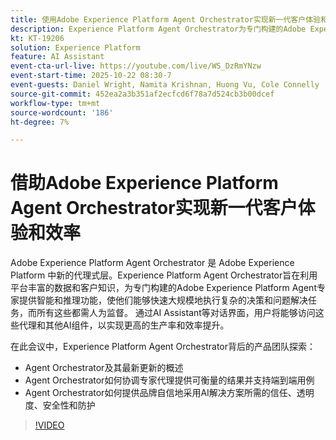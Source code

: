```yaml
---
title: 使用Adobe Experience Platform Agent Orchestrator实现新一代客户体验和效率
description: Experience Platform Agent Orchestrator为专门构建的Adobe Experience Platform Agent专家提供智能和推理功能，使他们能够快速大规模地执行复杂的决策和问题解决任务。
kt: KT-19206
solution: Experience Platform
feature: AI Assistant
event-cta-url-live: https://youtube.com/live/WS_DzRmYNzw
event-start-time: 2025-10-22 08:30-7
event-guests: Daniel Wright, Namita Krishnan, Huong Vu, Cole Connelly
source-git-commit: 452ea2a3b351af2ecfcd6f78a7d524cb3b00dcef
workflow-type: tm+mt
source-wordcount: '186'
ht-degree: 7%

---
```


# 借助Adobe Experience Platform Agent Orchestrator实现新一代客户体验和效率

Adobe Experience Platform Agent Orchestrator 是 Adobe Experience Platform 中新的代理式层。Experience Platform Agent Orchestrator旨在利用平台丰富的数据和客户知识，为专门构建的Adobe Experience Platform Agent专家提供智能和推理功能，使他们能够快速大规模地执行复杂的决策和问题解决任务，而所有这些都需人为监督。 通过AI Assistant等对话界面，用户将能够访问这些代理和其他AI组件，以实现更高的生产率和效率提升。

在此会议中，Experience Platform Agent Orchestrator背后的产品团队探索：

* Agent Orchestrator及其最新更新的概述
* Agent Orchestrator如何协调专家代理提供可衡量的结果并支持端到端用例
* Agent Orchestrator如何提供品牌自信地采用AI解决方案所需的信任、透明度、安全性和防护

>[!VIDEO](https://video.tv.adobe.com/v/3476153/?learn=on&enablevpops)

